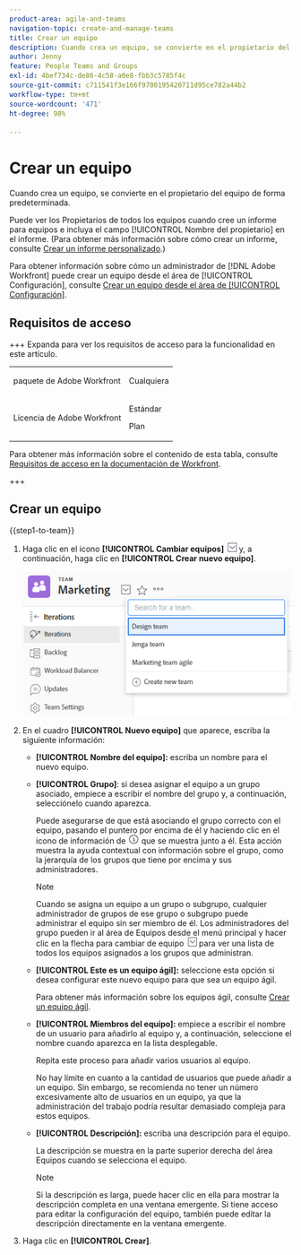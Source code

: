 ```yaml
---
product-area: agile-and-teams
navigation-topic: create-and-manage-teams
title: Crear un equipo
description: Cuando crea un equipo, se convierte en el propietario del equipo de forma predeterminada.
author: Jenny
feature: People Teams and Groups
exl-id: 4bef734c-de86-4c58-a0e8-fbb3c5785f4c
source-git-commit: c711541f3e166f9700195420711d95ce782a44b2
workflow-type: tm+mt
source-wordcount: '471'
ht-degree: 98%

---
```


# Crear un equipo

Cuando crea un equipo, se convierte en el propietario del equipo de forma predeterminada.

Puede ver los Propietarios de todos los equipos cuando cree un informe para equipos e incluya el campo [!UICONTROL Nombre del propietario] en el informe. (Para obtener más información sobre cómo crear un informe, consulte [Crear un informe personalizado](../../reports-and-dashboards/reports/creating-and-managing-reports/create-custom-report.md).)

Para obtener información sobre cómo un administrador de [!DNL Adobe Workfront] puede crear un equipo desde el área de [!UICONTROL Configuración], consulte [Crear un equipo desde el área de [!UICONTROL Configuración]](../../administration-and-setup/add-users/create-and-manage-teams/create-a-team-from-setup.md).

## Requisitos de acceso

+++ Expanda para ver los requisitos de acceso para la funcionalidad en este artículo.

<table style="table-layout:auto"> 
 <col> 
 <col> 
 <tbody> 
  <tr data-mc-conditions=""> 
   <td role="rowheader"> <p>paquete de Adobe Workfront</p> </td> 
   <td>Cualquiera</td> 
  </tr> 
  <tr> 
   <td role="rowheader">Licencia de Adobe Workfront</td> 
   <td>
   <p>Estándar</p>
   <p>Plan</p></td>
  </tr> 
 </tbody> 
</table>

Para obtener más información sobre el contenido de esta tabla, consulte [Requisitos de acceso en la documentación de Workfront](/help/quicksilver/administration-and-setup/add-users/access-levels-and-object-permissions/access-level-requirements-in-documentation.md).

+++

## Crear un equipo

{{step1-to-team}}

1. Haga clic en el icono **[!UICONTROL Cambiar equipos]** ![icono Cambiar equipo](assets/switch-team-icon.png) y, a continuación, haga clic en **[!UICONTROL Crear nuevo equipo]**.

   ![Seleccione Crear nuevo equipo.](assets/create-new-team.png)

1. En el cuadro **[!UICONTROL Nuevo equipo]** que aparece, escriba la siguiente información:

   * **[!UICONTROL Nombre del equipo]:** escriba un nombre para el nuevo equipo.
   * **[!UICONTROL Grupo]**: si desea asignar el equipo a un grupo asociado, empiece a escribir el nombre del grupo y, a continuación, selecciónelo cuando aparezca.

     Puede asegurarse de que está asociando el grupo correcto con el equipo, pasando el puntero por encima de él y haciendo clic en el icono de información de ![](assets/info-icon.png) que se muestra junto a él. Esta acción muestra la ayuda contextual con información sobre el grupo, como la jerarquía de los grupos que tiene por encima y sus administradores.

     >[!NOTE]
     >
     >Cuando se asigna un equipo a un grupo o subgrupo, cualquier administrador de grupos de ese grupo o subgrupo puede administrar el equipo sin ser miembro de él. Los administradores del grupo pueden ir al área de Equipos desde el menú principal y hacer clic en la flecha para cambiar de equipo ![icono Cambiar equipo](assets/switch-team-icon.png) para ver una lista de todos los equipos asignados a los grupos que administran.

   * **[!UICONTROL Este es un equipo ágil]:** seleccione esta opción si desea configurar este nuevo equipo para que sea un equipo ágil.

     Para obtener más información sobre los equipos ágil, consulte [Crear un equipo ágil](../../agile/get-started-with-agile-in-workfront/create-an-agile-team.md).

   * **[!UICONTROL Miembros del equipo]:** empiece a escribir el nombre de un usuario para añadirlo al equipo y, a continuación, seleccione el nombre cuando aparezca en la lista desplegable.

     Repita este proceso para añadir varios usuarios al equipo.

     No hay límite en cuanto a la cantidad de usuarios que puede añadir a un equipo. Sin embargo, se recomienda no tener un número excesivamente alto de usuarios en un equipo, ya que la administración del trabajo podría resultar demasiado compleja para estos equipos.

   * **[!UICONTROL Descripción]:** escriba una descripción para el equipo.

     La descripción se muestra en la parte superior derecha del área Equipos cuando se selecciona el equipo.

     >[!NOTE]
     >
     >Si la descripción es larga, puede hacer clic en ella para mostrar la descripción completa en una ventana emergente. Si tiene acceso para editar la configuración del equipo, también puede editar la descripción directamente en la ventana emergente.

1. Haga clic en **[!UICONTROL Crear]**.
